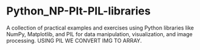 # Python_NP-Plt-PIL-libraries
A collection of practical examples and exercises using Python libraries like NumPy, Matplotlib, and PIL for data manipulation, visualization, and image processing.
USING PIL WE CONVERT IMG TO ARRAY.
